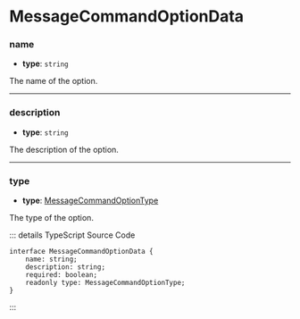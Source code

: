 # MessageCommandOptionData

<Badge type="tip" text="interface" vertical="middle" />

### name

-   **type**: `string`

The name of the option.

---

### description

-   **type**: `string`

The description of the option.

---

### type <Badge type="tip" text="readonly" vertical="middle" />

-   **type**: [MessageCommandOptionType](MessageCommandOptionType.md)

The type of the option.

::: details TypeScript Source Code

```ts:no-line-numbers
interface MessageCommandOptionData {
	name: string;
	description: string;
	required: boolean;
	readonly type: MessageCommandOptionType;
}
```

:::

